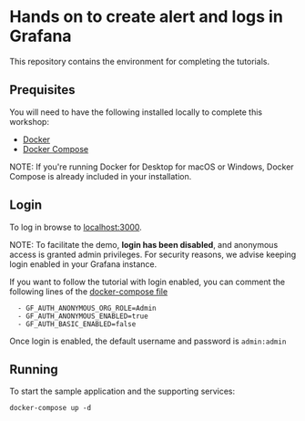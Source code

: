 # Hands on to create alert and logs in Grafana

This repository contains the environment for completing the tutorials.

## Prequisites

You will need to have the following installed locally to complete this workshop:

- [Docker](https://docs.docker.com/install/)
- [Docker Compose](https://docs.docker.com/compose/install/)

NOTE: If you're running Docker for Desktop for macOS or Windows, Docker Compose is already included in your installation.

## Login

To log in browse to [localhost:3000](http://localhost:3000).

NOTE:
To facilitate the demo, **login has been disabled**, and anonymous access is granted admin privileges. For security reasons, we advise keeping login enabled in your Grafana instance.

If you want to follow the tutorial with login enabled, you can comment the following lines of the [docker-compose file](docker-compose.yml)


      - GF_AUTH_ANONYMOUS_ORG_ROLE=Admin 
      - GF_AUTH_ANONYMOUS_ENABLED=true
      - GF_AUTH_BASIC_ENABLED=false


Once login is enabled, the default username and password is `admin:admin`

## Running

To start the sample application and the supporting services:

```
docker-compose up -d
```
